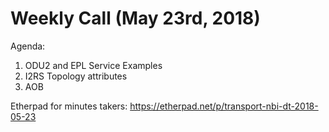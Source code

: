 # Weekly Call (May 23rd, 2018)

Agenda:
1) ODU2 and EPL Service Examples
2) I2RS Topology attributes
3) AOB

Etherpad for minutes takers: https://etherpad.net/p/transport-nbi-dt-2018-05-23
